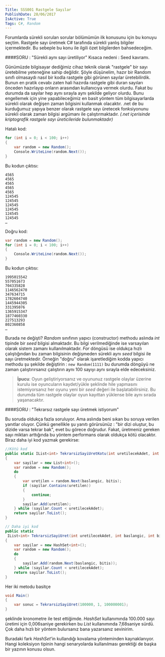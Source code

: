 ```yaml
---
Title: SSS001 Rastgele Sayılar
PublishDate: 28/06/2017
IsActive: True
Tags: C#, Random
---
```



Forumlarda sürekli sorulan sorular bölümümün ilk konusunu için bu konuyu seçtim. Rastgele sayı üretmek C# tarafında sürekli yanlış bilgiler içermektedir. Bu sebeple bu konu ile ilgili özet bilgilerden bahsedeceğim.

####SORU : "Sürekli aynı sayı üretiliyor"
Kısaca nedeni : Seed kavramı.

Günümüzde bilgisayar dediğimiz cihaz teknik olarak "rastgele" bir sayı üretebilme yeteneğine sahip değildir. Şöyle düşünelim, hazır bir Random sınıfı olmasaydı nasıl bir kodla rastgele gibi görünen sayılar üretebilirdik. Bunun en pratik cevabı zaten hali hazırda rastgele gibi duran sayıları önceden hazırlayıp onların arasından kullanıcıya vermek olurdu. Fakat bu durumda da sayılar hep aynı sırayla aynı şekilde geliyor olurdu. Bunu engellemek için yine yapabileceğimiz en basit yöntem tüm bilgisayarlarda sürekli olarak değişen zaman bilgisini kullanmak olacaktır. .net de bu kurduğumuz yapıya benzer olarak rastgele sayı üretecek fonksiyonunu sürekli olarak zaman bilgisi argümanı ile çalıştırmaktadır. _(.net içerisinde kriptografik rastgele sayı üreticileride bulunmaktadır)_

Hatalı kod:

```csharp
for (int i = 0; i < 100; i++)
{
    var random = new Random();
    Console.WriteLine(random.Next());
}
```

Bu kodun çıktısı:

```
4565
4565
4565
4565
4565
124545
124545
124545
124545
124545
124545
…
```

Doğru kod:

```csharp
var random = new Random();
for (int i = 0; i < 100; i++)
{
    Console.WriteLine(random.Next());
}
```
Bu kodun çıktısı:

```
1995015542
557051673
704335828
1146562470
347634715
1782604740
1445944305
331395076
1365915347
1877460330
227513293
802360858
…
```

Burada ne değişti? _Random_ sınıfının yapıcı (constructor) methodu aslında _int_ tipinde bir _seed_ bilgisi almaktadır.  Bu bilgi verilmediğinde ise varsayılan olarak sistem zamanı kullanılmaktadır.  _For_ döngüsü ise oldukça hızlı çalıştığından  bu zaman bilgisinin değişmeden sürekli aynı _seed_ bilgisi ile sayı üretmektedir. Örneğin "doğru" olarak işaretlediğim kodda yapıcı methodu şu şekilde değiştirin :  `new Random(1111)` bu durumda döngüyü ne zaman çalıştırırsanız çalıştırın aynı 100 sayıyı aynı sırayla elde edeceksiniz. 

> **İpucu**: Oyun geliştiriyorsanız ve oyununuz rastgele olaylar üzerine kurulu ise oyuncuların kaydet/yükle şeklinde hile yapmasını istemiyorsanız her oyunu yeni bir _seed_ değeri ile başlatabilirsiniz. Bu durumda tüm rastgele olaylar oyun kayıttan yüklense bile aynı sırada yaşanacaktır.

####SORU : "Tekrarsız rastgele sayı üretmek istiyorum"

Bu soruda oldukça fazla soruluyor. Ama aslında beni sıkan bu soruya verilen yanıtlar oluyor. Çünkü genellikle şu yanıtı görürsünüz : "bir dizi oluştur, bu dizide varsa tekrar bak", evet bu görece doğrudur. Fakat, üretmeniz gereken sayı miktarı arttığında bu yöntem performans olarak oldukça kötü olacaktır. Biraz daha iyi kod yazmak gerekirse:

```csharp
//Kötü kod
public static IList<int> TekrarsizSayiUretKotu(int uretilecekAdet, int baslangic, int bitis)
{
    var sayilar = new List<int>();
    var random = new Random();
    do
    {
        var uretilen = random.Next(baslangic, bitis);
        if (sayilar.Contains(uretilen))
        {
            continue;
        }
        sayilar.Add(uretilen);
    } while (sayilar.Count < uretilecekAdet);
    return sayilar.ToList();
}

// Daha iyi kod
public static
 IList<int> TekrarsizSayiUret(int uretilecekAdet, int baslangic, int bitis)
{
    var sayilar = new HashSet<int>();
    var random = new Random();
    do
    {
        sayilar.Add(random.Next(baslangic, bitis));
    } while (sayilar.Count < uretilecekAdet);
    return sayilar.ToList();
}
```

Her iki metodu basitçe 
```csharp
void Main()
{
    var sonuc = TekrarsizSayiUret(100000, 1, 100000001);
}
```

şeklinde kronometre ile test ettiğimde. _HashSet_ kullanımında 100.000 sayı üretimi için 0,006saniye gerekirken bu _List_ kullanımında 7,68saniye sürdü. Çok daha hızlı bir yöntem bulursanız bana yazarsanız sevinirim.

Buradaki fark _HashSet_'in kullandığı kovalama yönteminden kaynaklanıyor. Hangi koleksiyon tipinin hangi senaryolarda kullanılması gerektiği de başka bir yazının konusu olsun. 




